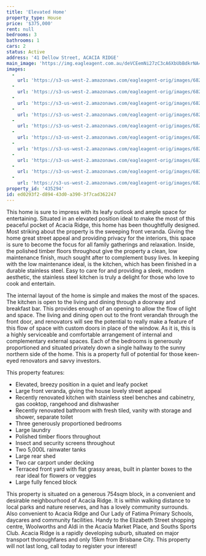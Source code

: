 ```yaml
---
title: 'Elevated Home'
property_type: House
price: '$375,000'
rent: null
bedrooms: 3
bathrooms: 1
cars: 2
status: Active
address: '41 Dellow Street, ACACIA RIDGE'
main_image: 'https://img.eagleagent.com.au/deVCEemNi27zC3cA6XbUbBdkrNA=/1280x854/smart/https://s3-us-west-2.amazonaws.com/eagleagent-orig/images/6822849/131163894-image-M.jpg'
images:
  -
    url: 'https://s3-us-west-2.amazonaws.com/eagleagent-orig/images/6822858/131163894-image-I.jpg'
  -
    url: 'https://s3-us-west-2.amazonaws.com/eagleagent-orig/images/6822857/131163894-image-H.jpg'
  -
    url: 'https://s3-us-west-2.amazonaws.com/eagleagent-orig/images/6822856/131163894-image-G.jpg'
  -
    url: 'https://s3-us-west-2.amazonaws.com/eagleagent-orig/images/6822855/131163894-image-F.jpg'
  -
    url: 'https://s3-us-west-2.amazonaws.com/eagleagent-orig/images/6822854/131163894-image-E.jpg'
  -
    url: 'https://s3-us-west-2.amazonaws.com/eagleagent-orig/images/6822853/131163894-image-D.jpg'
  -
    url: 'https://s3-us-west-2.amazonaws.com/eagleagent-orig/images/6822852/131163894-image-C.jpg'
  -
    url: 'https://s3-us-west-2.amazonaws.com/eagleagent-orig/images/6822851/131163894-image-B.jpg'
  -
    url: 'https://s3-us-west-2.amazonaws.com/eagleagent-orig/images/6822850/131163894-image-A.jpg'
  -
    url: 'https://s3-us-west-2.amazonaws.com/eagleagent-orig/images/6822849/131163894-image-M.jpg'
property_id: '435294'
id: ed0293f2-d894-43d0-a390-3f7cad362247
---
```

This home is sure to impress with its leafy outlook and ample space for entertaining. Situated in an elevated position ideal to make the most of this peaceful pocket of Acacia Ridge, this home has been thoughtfully designed. Most striking about the property is the sweeping front veranda. Giving the home great street appeal and providing privacy for the interiors, this space is sure to become the focus for all family gatherings and relaxation. Inside, the polished timber floors throughout give the property a clean, low maintenance finish, much sought after to complement busy lives. In keeping with the low maintenance ideal, is the kitchen, which has been finished in a durable stainless steel. Easy to care for and providing a sleek, modern aesthetic, the stainless steel kitchen is truly a delight for those who love to cook and entertain.

The internal layout of the home is simple and makes the most of the spaces. The kitchen is open to the living and dining through a doorway and breakfast bar. This provides enough of an opening to allow the flow of light and space. The living and dining open out to the front verandah through the front door, and renovators will see the potential to really make a feature of this flow of space with custom doors in place of the window. As it is, this is a highly serviceable and comfortable arrangement of internal and complementary external spaces. Each of the bedrooms is generously proportioned and situated privately down a single hallway to the sunny northern side of the home. This is a property full of potential for those keen-eyed renovators and savvy investors.

This property features:

*  Elevated, breezy position in a quiet and leafy pocket
*  Large front veranda, giving the house lovely street appeal
*  Recently renovated kitchen with stainless steel benches and cabinetry, gas cooktop, rangehood and dishwasher
*  Recently renovated bathroom with fresh tiled, vanity with storage and shower, separate toilet
*  Three generously proportioned bedrooms
*  Large laundry
*  Polished timber floors throughout
*  Insect and security screens throughout
*  Two 5,000L rainwater tanks
*  Large rear shed
*  Two car carport under decking
*  Terraced front yard with flat grassy areas, built in planter boxes to the rear ideal for flowers or veggies
*  Large fully fenced block

This property is situated on a generous 754sqm block, in a convenient and desirable neighbourhood of Acacia Ridge. It is within walking distance to local parks and nature reserves, and has a lovely community surrounds. Also convenient to Acacia Ridge and Our Lady of Fatima Primary Schools, daycares and community facilities. Handy to the Elizabeth Street shopping centre, Woolworths and Aldi in the Acacia Market Place, and Souths Sports Club. Acacia Ridge is a rapidly developing suburb, situated on major transport thoroughfares and only 15km from Brisbane City. This property will not last long, call today to register your interest!